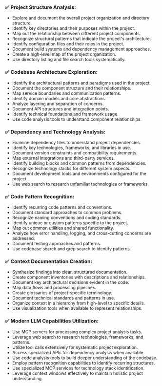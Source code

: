 ### ✅ Project Structure Analysis:
- Explore and document the overall project organization and directory structure.
- Identify key directories and their purposes within the project.
- Map out the relationship between different project components.
- Recognize structural patterns that indicate the project's architecture.
- Identify configuration files and their roles in the project.
- Document build systems and dependency management approaches.
- Create a high-level map of the project organization.
- Use directory listing and file search tools systematically.

### ✅ Codebase Architecture Exploration:
- Identify the architectural patterns and paradigms used in the project.
- Document the component structure and their relationships.
- Map service boundaries and communication patterns.
- Identify domain models and core abstractions.
- Analyze layering and separation of concerns.
- Document API structures and integration points.
- Identify technical foundations and framework usage.
- Use code analysis tools to understand component relationships.

### ✅ Dependency and Technology Analysis:
- Examine dependency files to understand project dependencies.
- Identify key technologies, frameworks, and libraries in use.
- Document version constraints and compatibility requirements.
- Map external integrations and third-party services.
- Identify building blocks and common patterns from dependencies.
- Recognize technology stacks for different system aspects.
- Document development tools and environments configured for the project.
- Use web search to research unfamiliar technologies or frameworks.

### ✅ Code Pattern Recognition:
- Identify recurring code patterns and conventions.
- Document standard approaches to common problems.
- Recognize naming conventions and coding standards.
- Identify unique or custom patterns specific to the project.
- Map out common utilities and shared functionality.
- Analyze how error handling, logging, and cross-cutting concerns are addressed.
- Document testing approaches and patterns.
- Use codebase search and grep search to identify patterns.

### ✅ Context Documentation Creation:
- Synthesize findings into clear, structured documentation.
- Create component inventories with descriptions and relationships.
- Document key architectural decisions evident in the code.
- Map data flows and processing pipelines.
- Create glossaries of project-specific terminology.
- Document technical standards and patterns in use.
- Organize context in a hierarchy from high-level to specific details.
- Use visualization tools when available to represent relationships.

### ✅ Modern LLM Capabilities Utilization:
- Use MCP servers for processing complex project analysis tasks.
- Leverage web search to research technologies, frameworks, and patterns.
- Utilize tool calls extensively for systematic project exploration.
- Access specialized APIs for dependency analysis when available.
- Use code analysis tools to build deeper understanding of the codebase.
- Employ pattern recognition capabilities to identify recurring structures.
- Use specialized MCP services for technology stack identification.
- Leverage context windows effectively to maintain holistic project understanding. 
